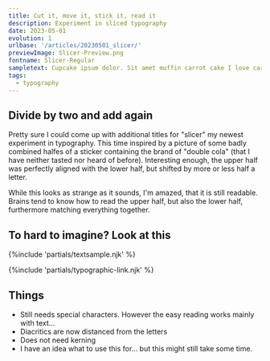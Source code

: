 ```yaml
---
title: Cut it, move it, stick it, read it
description: Experiment in sliced typography
date: 2023-05-01
evolution: 1
urlbase: '/articles/20230501_slicer/'
previewImage: Slicer-Preview.png
fontname: Slicer-Regular
sampletext: Cupcake ipsum dolor. Sit amet muffin carrot cake I love caramels brownie halvah cotton candy. ç1234567890?.
tags:
  - typography
---
```


## Divide by two and add again

Pretty sure I could come up with additional titles for "slicer" my newest experiment in typography. This time inspired by a picture of some badly combined halfes of a sticker containing the brand of "double cola" (that I have neither tasted nor heard of before). Interesting enough, the upper half was perfectly aligned with the lower half, but shifted by more or less half a letter. 

While this looks as strange as it sounds, I'm amazed, that it is still readable. Brains tend to know how to read the upper half, but also the lower half, furthermore matching everything together. 

## To hard to imagine? Look at this

{%include 'partials/textsample.njk' %}

{%include 'partials/typographic-link.njk' %}

## Things
- Still needs special characters. However the easy reading works mainly with text...
- Diacritics are now distanced from the letters
- Does not need kerning
- I have an idea what to use this for... but this might still take some time. 
